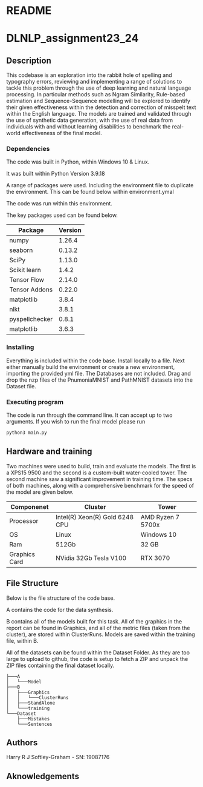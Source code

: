 # README

# DLNLP_assignment23_24

## Description

This codebase is an exploration into the rabbit hole of spelling and typography errors, reviewing and implementing a range of solutions to tackle this problem through the use of deep learning and natural language processing. In particular methods such as Ngram Similarity, Rule-based estimation and Sequence-Sequence modelling will be explored to identify their given effectiveness within the detection and correction of misspelt text within the English language. The models are trained and validated through the use of synthetic data generation, with the use of real data from individuals with and without learning disabilities to benchmark the real-world effectiveness of the final model.

### Dependencies

The code was built in Python, within Windows 10 & Linux.

It was built within Python Version 3.9.18

A range of packages were used. Including the environment file to duplicate the environment. This can be found below within environment.ymal

The code was run within this environment. 

The key packages used can be found below.

| Package | Version |
| --- | --- |
| numpy | 1.26.4 |
| seaborn | 0.13.2 |
| SciPy | 1.13.0 |
| Scikit learn | 1.4.2 |
| Tensor Flow | 2.14.0 |
| Tensor Addons | 0.22.0 |
| matplotlib | 3.8.4 |
| nlkt | 3.8.1 |
| pyspellchecker | 0.8.1 |
| matplotlib | 3.6.3 |

### Installing

Everything is included within the code base. 
Install locally to a file. Next either manually build the environment or create a new environment, importing the provided yml file. The Databases are not included. 
Drag and drop the nzp files of the PnumoniaMNIST and PathMNIST datasets into the Dataset file.

### Executing program

The code is run through the command line. It can accept up to two arguments. If you wish to run the final model please run
```python
python3 main.py
```


## Hardware and training

Two machines were used to build, train and evaluate the models. The first is a XPS15 9500 and the second is a custom-built water-cooled tower. The second machine saw a significant improvement in training time. The specs of both machines, along with a comprehensive benchmark for the speed of the model are given below.

| Componenet | Cluster | Tower |
| --- | --- | --- |
| Processor | Intel(R) Xeon(R) Gold 6248 CPU | AMD Ryzen 7 5700x |
| OS | Linux |  Windows 10 |
| Ram | 512Gb | 32 GB |
| Graphics Card | NVidia 32Gb Tesla V100 | RTX 3070 |

## File Structure

Below is the file structure of the code base.

A contains the code for the data synthesis.

B contains all of the models built for this task. All of the graphics in the report can be found in Graphics, and all of the metric files (taken from the cluster), are stored within ClusterRuns. Models are saved within the training file, within B.

All of the datasets can be found within the Dataset Folder. As they are too large to upload to github, the code is setup to fetch a ZIP and unpack the ZIP files containing the final dataset locally.
```
├───A
│   └───Model
├───B
│   ├───Graphics
│   │   └───ClusterRuns
│   ├───StandAlone
│   └───training
└───Dataset
    ├───Mistakes
    └───Sentences
```

## Authors

Harry R J Softley-Graham  - SN: 19087176

## Aknowledgements

